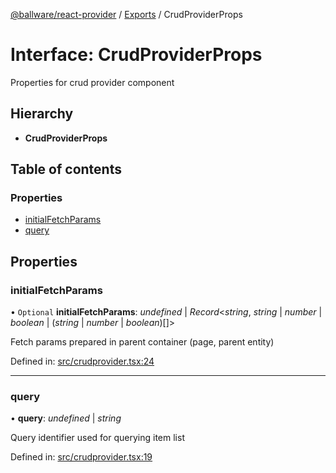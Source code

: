 [@ballware/react-provider](../README.md) / [Exports](../modules.md) / CrudProviderProps

# Interface: CrudProviderProps

Properties for crud provider component

## Hierarchy

* **CrudProviderProps**

## Table of contents

### Properties

- [initialFetchParams](crudproviderprops.md#initialfetchparams)
- [query](crudproviderprops.md#query)

## Properties

### initialFetchParams

• `Optional` **initialFetchParams**: *undefined* \| *Record*<*string*, *string* \| *number* \| *boolean* \| (*string* \| *number* \| *boolean*)[]\>

Fetch params prepared in parent container (page, parent entity)

Defined in: [src/crudprovider.tsx:24](https://github.com/frankball/ballware-react-provider/blob/3138c0f/src/crudprovider.tsx#L24)

___

### query

• **query**: *undefined* \| *string*

Query identifier used for querying item list

Defined in: [src/crudprovider.tsx:19](https://github.com/frankball/ballware-react-provider/blob/3138c0f/src/crudprovider.tsx#L19)
